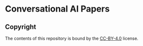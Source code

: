 # Conversational AI Papers

## Copyright
The contents of this repository is bound by the [CC-BY-4.0](https://creativecommons.org/licenses/by/4.0/) license.
